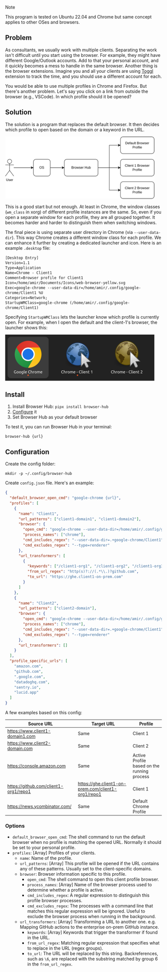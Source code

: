 > [!NOTE]  
> This program is tested on Ubuntu 22.04 and Chrome but same concept applies to
> other OSes and browsers.

## Problem

As consultants, we usually work with multiple clients. Separating the work isn't
difficult until you start using the browser. For example, they might have
different Google/Outlook accounts. Add to that your personal account, and it
quickly becomes a mess to handle in the same browser. Another thing is the
browser extensions. Imagine you and all your clients are using
[Toggl](https://toggl.com/) extension to track the time, and you should use a
different account for each.

You would be able to use multiple profiles in Chrome and Firefox. But there's
another problem. Let's say you click on a link from outside the browser (e.g.,
VSCode). In which profile should it be opened?

## Solution

The solution is a program that replaces the default browser. It then decides
which profile to open based on the domain or a keyword in the URL.

<img src="./browser-hub-diagram.png" style="width: 5in;"/>

This is a good start but not enough. At least in Chrome, the window classes
(`wm_class` in xorg) of different profile instances are the same. So, even if
you open a separate window for each profile, they are all grouped together. It
becomes harder and harder to distinguish them when switching windows.

The final piece is using separate user directory in Chrome (via
`--user-data-dir`). This way Chrome creates a different window class for each
profile. We can enhance it further by creating a dedicated launcher and icon.
Here is an example `.desktop` file:

```
[Desktop Entry]
Version=1.1
Type=Application
Name=Chrome - Client1
Comment=Browser profile for Client1
Icon=/home/amir/Documents/Icons/web-browser-yellow.svg
Exec=google-chrome --user-data-dir=/home/amir/.config/google-chrome/Client1 %U
Categories=Network;
StartupWMClass=google-chrome (/home/amir/.config/google-chrome/Client1)
```

Specifying `StartupWMClass` lets the launcher know which profile is currently
open. For example, when I open the default and the client-1's browser, the
launcher shows this:

<img src="./browsers.png" style="width: 5in;"/>

## Install

1. Install Browser Hub: `pipx install browser-hub`
2. [Configure](#configuration) it
3. Set Browser Hub as your default browser

To test it, you can run Browser Hub in your terminal:

```
browser-hub {url}
```

## Configuration

Create the config folder:

```
mkdir -p ~/.config/browser-hub
```

Create `config.json` file. Here's an example:

```json
{
  "default_browser_open_cmd": "google-chrome {url}",
  "profiles": [
    {
      "name": "Client1",
      "url_patterns": ["client1-domain1", "client1-domain2"],
      "browser": {
        "open_cmd": "google-chrome --user-data-dir=/home/amir/.config/google-chrome/Client1 \"{url}\"",
        "process_names": ["chrome"],
        "cmd_includes_regex": "--user-data-dir=.+google-chrome/Client1",
        "cmd_excludes_regex": "--type=renderer"
      },
      "url_transformers": [
        {
          "keywords": ["/client1-org1", "/client1-org2", "/client1-org3"],
          "from_url_regex": "http(s)?://(.*\\.)?github.com",
          "to_url": "https://ghe.client1-on-prem.com"
        }
      ]
    },
    {
      "name": "Client2",
      "url_patterns": ["client2-domain"],
      "browser": {
        "open_cmd": "google-chrome --user-data-dir=/home/amir/.config/google-chrome/Client2 \"{url}\"",
        "process_names": ["chrome"],
        "cmd_includes_regex": "--user-data-dir=.+google-chrome/Client1",
        "cmd_excludes_regex": "--type=renderer"
      },
      "url_transformers": []
    }
  ],
  "profile_specific_urls": [
    "amazon.com",
    "github.com",
    ".google.com",
    "datadoghq.com",
    "sentry.io",
    "lucid.app"
  ]
}
```

A few examples based on this config:

| Source URL                            | Target URL                                         | Profile                                     |
| ------------------------------------- | -------------------------------------------------- | ------------------------------------------- |
| https://www.client1-domain1.com       | Same                                               | Client 1                                    |
| https://www.client2-domain.com        | Same                                               | Client 2                                    |
| https://console.amazon.com            | Same                                               | Active Profile based on the running process |
| https://github.com/client1-org1/repo1 | https://ghe.client1-on-prem.com/client1-org1/repo1 | Client 1                                    |
| https://news.ycombinator.com/         | Same                                               | Default Chrome Profile                      |

### Options

- `default_browser_open_cmd`: The shell command to run the default browser when
  no profile is matching the opened URL. Normally it should be set to your
  personal profile.
- `profiles`: [Array] Profiles of your clients.
  - `name`: Name of the profile.
  - `url_patterns`: [Array] This profile will be opened if the URL contains any
    of these patterns. Usually set to the client-specific domains.
  - `browser`: Browser information specific to this profile.
    - `open_cmd`: The shell command to open this client profile browser.
    - `process_names`: [Array] Name of the browser process used to determine
      whether a profile is active.
    - `cmd_includes_regex`: A regular expression to distinguish this profile
      browser processes.
    - `cmd_excludes_regex`: The processes with a command line that matches this
      regular expression will be ignored. Useful to exclude the browser process
      when running in the background.
  - `url_transformers`: [Array] Transforming a URL to another one. e.g. Mapping
    GitHub actions to the enterprise on-prem GitHub instance.
    - `keywords`: [Array] Keywords that trigger the transformer if found in the
      URL.
    - `from_url_regex`: Matching regular expression that specifies what to
      replace in the URL (regex groups).
    - `to_url`: The URL will be replaced by this string. Backreferences, such as
      `\6`, are replaced with the substring matched by group 6 in the
      `from_url_regex`.
